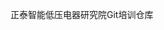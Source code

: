 <!--
 * @Author: ElonStark
 * @Description:正泰智能低压电器研究院Git培训仓库
 * @Date: 2021-09-28 15:21:59
 * @LastEditTime: 2021-09-28 15:23:43
 * @FilePath: \VSCoded:\Archive\Training\Git\Train\README.md
-->
正泰智能低压电器研究院Git培训仓库